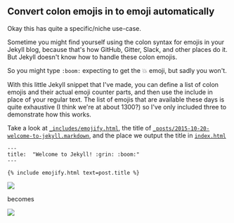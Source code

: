 ## Convert colon emojis in to emoji automatically

Okay this has quite a specific/niche use-case.

Sometime you might find yourself using the colon syntax for emojis in your Jekyll blog, because that's how GitHub, Gitter, Slack, and other places do it. But Jekyll doesn't know how to handle these colon emojis.

So you might type `:boom:` expecting to get the 💥 emoji, but sadly you won't.

With this little Jekyll snippet that I've made, you can define a list of colon emojis and their actual emoji counter parts, and then use the include in place of your regular text. The list of emojis that are available these days is quite exhaustive (I think we're at about 1300?) so I've only included three to demonstrate how this works.

Take a look at [`_includes/emojify.html`](https://github.com/omgmog/jekyll-colon-emoji/blob/master/_includes/emojify.html), the title of [`_posts/2015-10-20-welcome-to-jekyll.markdown`](https://github.com/omgmog/jekyll-colon-emoji/blob/master/_posts/2015-10-20-welcome-to-jekyll.markdown), and the place we output the title in [`index.html`](https://github.com/omgmog/jekyll-colon-emoji/blob/master/index.html#L16)

```
---
title:  "Welcome to Jekyll! :grin: :boom:"
---
```

```
{% include emojify.html text=post.title %}
```

![](http://i.imgur.com/W7IXFXM.png)

becomes

![](http://i.imgur.com/WOua5bO.png)
